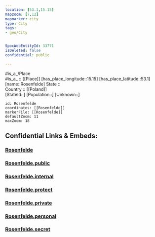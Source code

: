 ```yaml
---
location: [53.1,15.15] 
mapzoom: [7,12] 
mapmarker: city 
type: City
tags:
- geo/City


SpocWebEntityId: 33771
isDeleted: false
confidential: public

---
```

#is_a_/Place  
#is_a_ :: [[Place]] 
[has_place_longitude::15.15] 
[has_place_latitude::53.1] 
[name::Rosenfelde] 
State ::  
Country :: [[Poland]]  
[StateId::] 
[Population::] 
[Unknown::] 


```leaflet
id: Rosenfelde
coordinates: [[Rosenfelde]] 
markerFile: [[Rosenfelde]] 
defaultZoom: 11 
maxZoom: 18
```


## Confidential Links & Embeds: 

### [Rosenfelde](/_Standards/Earth/Continent/Europe/Europe~East/Poland/Provinces~Poland/West_Pomeranian/City/Rosenfelde.md) 

### [Rosenfelde.public](/_public/Earth/Continent/Europe/Europe~East/Poland/Provinces~Poland/West_Pomeranian/City/Rosenfelde.public.md) 

### [Rosenfelde.internal](/_internal/Earth/Continent/Europe/Europe~East/Poland/Provinces~Poland/West_Pomeranian/City/Rosenfelde.internal.md) 

### [Rosenfelde.protect](/_protect/Earth/Continent/Europe/Europe~East/Poland/Provinces~Poland/West_Pomeranian/City/Rosenfelde.protect.md) 

### [Rosenfelde.private](/_private/Earth/Continent/Europe/Europe~East/Poland/Provinces~Poland/West_Pomeranian/City/Rosenfelde.private.md) 

### [Rosenfelde.personal](/_personal/Earth/Continent/Europe/Europe~East/Poland/Provinces~Poland/West_Pomeranian/City/Rosenfelde.personal.md) 

### [Rosenfelde.secret](/_secret/Earth/Continent/Europe/Europe~East/Poland/Provinces~Poland/West_Pomeranian/City/Rosenfelde.secret.md)

